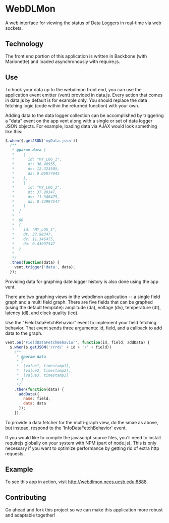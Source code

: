 WebDLMon
========

A web interface for viewing the status of Data Loggers in real-time via web sockets.

Technology
---------
The front end portion of this application is written in Backbone (with Marionette) and loaded asynchronously with require.js.

Use
-----
To hook your data up to the webdlmon front end, you can use the application event emitter (vent) provided in data.js. Every action that comes in data.js by default is for example only. You should replace the data fetching logic (code within the returned function) with your own. 

Adding data to the data logger collection can be accomplished by triggering a "data" event on the app vent along with a single or set of data logger JSON objects. For example, loading data via AJAX would look something like this:

```javascript
$.when($.getJSON('myData.json'))
  /**
   * @param data [
   *    {
   *      id: "MY_LOG_1",
   *      dt: 36.46955,
   *      dv: 12.323505,
   *      da: 0.06877045
   *    },
   *    {
   *      id: "MY_LOG_2",
   *      dt: 37.98347,
   *      dv: 11.346475,
   *      da: 0.43997547
   *    }
   *  ]
   * 
   *  OR
   *  {
   *    id: "MY_LOG_1",
   *    dt: 37.98347,
   *    dv: 11.346475,
   *    da: 0.43997547
   *  }
   *  
   */
  .then(function(data) {
    vent.trigger('data', data);
  });
```

Providing data for graphing date logger history is also done using the app vent.

There are two graphing views in the webdlmon application -- a single field graph and a multi field graph. There are five fields that can be graphed (using the default template): amplitude (da), voltage (dv), temperature (dt), latency (dl), and clock quality (lcq).

Use the "FieldDataFetchBehavior" event to implement your field fetching behavior. That event sends three arguments: id, field, and a callback to add data to the graph.

```javascript
vent.on('FieldDataFetchBehavior', function(id, field, addData) {
  $.when($.getJSON('/rrd/' + id + '/' + field))
    /**
     * @param data
     * [
     *  [value1, timestamp1],
     *  [value2, timestamp2],
     *  [value3, timestamp3]
     * ]
     */
    .then(function(data) {
      addData({
        name: field, 
        data: data
      });
    });
```

To provide a data fetcher for the multi-graph view, do the smae as above, but instead, respond to the 'InfoDataFetchBehavior' event.

If you would like to compile the javascript source files, you'll need to install requirejs globally on your system with NPM (part of node.js). This is only necessary if you want to optimize performance by getting rid of extra http requests.

Example
-------
To see this app in action, visit http://webdlmon.nees.ucsb.edu:8888.

Contributing
------------
Go ahead and fork this project so we can make this application more robust and adaptable together!
